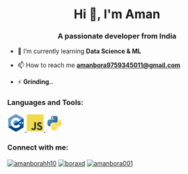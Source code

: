 <h1 align="center">Hi 👋, I'm Aman</h1>
<h3 align="center">A passionate developer from India</h3>

- 🌱 I’m currently learning **Data Science & ML**

- 📫 How to reach me **amanbora9759345011@gmail.com**

- ⚡ **Grinding..**



<h3 align="left">Languages and Tools:</h3>
<p align="left"> <a href="https://www.w3schools.com/cpp/" target="_blank" rel="noreferrer"> <img src="https://raw.githubusercontent.com/devicons/devicon/master/icons/cplusplus/cplusplus-original.svg" alt="cplusplus" width="40" height="40"/> </a> <a href="https://developer.mozilla.org/en-US/docs/Web/JavaScript" target="_blank" rel="noreferrer"> <img src="https://raw.githubusercontent.com/devicons/devicon/master/icons/javascript/javascript-original.svg" alt="javascript" width="40" height="40"/> </a> <a href="https://www.python.org" target="_blank" rel="noreferrer"> <img src="https://raw.githubusercontent.com/devicons/devicon/master/icons/python/python-original.svg" alt="python" width="40" height="40"/> </a> </p>
<h3 align="left">Connect with me:</h3>
<p align="left">
  
<a href="https://instagram.com/amanborahh10" target="blank"><img align="center" src="https://raw.githubusercontent.com/rahuldkjain/github-profile-readme-generator/master/src/images/icons/Social/instagram.svg" alt="amanborahh10" height="30" width="40" /></a>
<a href="https://codeforces.com/profile/boraxd" target="blank"><img align="center" src="https://raw.githubusercontent.com/rahuldkjain/github-profile-readme-generator/master/src/images/icons/Social/codeforces.svg" alt="boraxd" height="30" width="40" /></a>
<a href="https://www.leetcode.com/amanbora001" target="blank"><img align="center" src="https://raw.githubusercontent.com/rahuldkjain/github-profile-readme-generator/master/src/images/icons/Social/leet-code.svg" alt="amanbora001" height="30" width="40" /></a>
</p>
